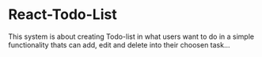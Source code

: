 # React-Todo-List

This system is about creating Todo-list in what users want to do in a simple functionality thats can add, edit and delete into their choosen task...
